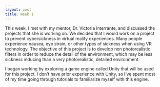```yaml
---
layout: post
title: Week 1
---
```


This week, I met with my mentor, Dr. Victoria Interrante, and discussed the projects that she is working on. We decided that I would work on a project to prevent cybersickness in virtual reality experiences. Many people experience nausea, eye strain, or other types of sickness when using VR technology. The objective of this project is to develop non photorealistic filters in order to reduce the detail of the environment, which may be less sickness inducing than a very photorealistic, detailed environment. 

I began working by exploring a game engine called Unity that will be used for this project. I don’t have prior experience with Unity, so I’ve spent most of my time going through tutorials to familiarize myself with this engine. 

